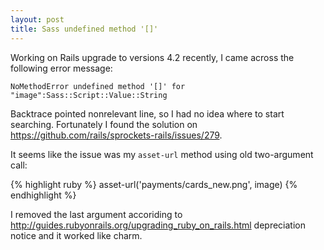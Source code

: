 ```yaml
---
layout: post
title: Sass undefined method '[]'
---
```


Working on Rails upgrade to versions 4.2 recently, I came across the following error message:

`NoMethodError undefined method '[]' for "image":Sass::Script::Value::String`

Backtrace pointed nonrelevant line, so I had no idea where to start searching. Fortunately I found the solution on <https://github.com/rails/sprockets-rails/issues/279>.

It seems like the issue was my `asset-url` method using old two-argument call:

{% highlight ruby %}
asset-url('payments/cards_new.png', image)
{% endhighlight %}

I removed the last argument accoriding to <http://guides.rubyonrails.org/upgrading_ruby_on_rails.html> depreciation notice and it worked like charm.

